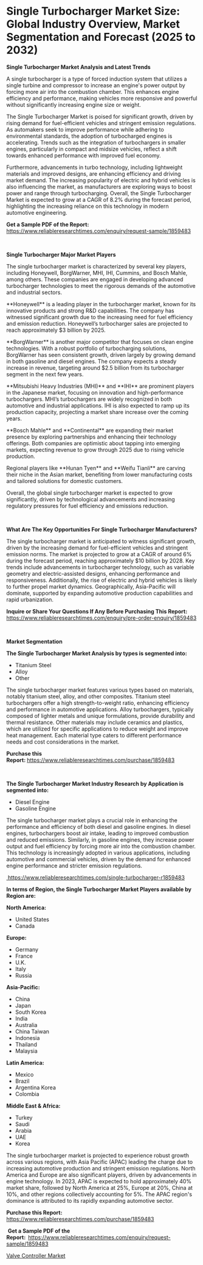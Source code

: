 <p><h1>Single Turbocharger Market Size: Global Industry Overview, Market Segmentation and Forecast (2025 to 2032)</h1></p><p><strong>Single Turbocharger Market Analysis and Latest Trends</strong></p>
<p><p>A single turbocharger is a type of forced induction system that utilizes a single turbine and compressor to increase an engine's power output by forcing more air into the combustion chamber. This enhances engine efficiency and performance, making vehicles more responsive and powerful without significantly increasing engine size or weight.</p><p>The Single Turbocharger Market is poised for significant growth, driven by rising demand for fuel-efficient vehicles and stringent emission regulations. As automakers seek to improve performance while adhering to environmental standards, the adoption of turbocharged engines is accelerating. Trends such as the integration of turbochargers in smaller engines, particularly in compact and midsize vehicles, reflect a shift towards enhanced performance with improved fuel economy.</p><p>Furthermore, advancements in turbo technology, including lightweight materials and improved designs, are enhancing efficiency and driving market demand. The increasing popularity of electric and hybrid vehicles is also influencing the market, as manufacturers are exploring ways to boost power and range through turbocharging. Overall, the Single Turbocharger Market is expected to grow at a CAGR of 8.2% during the forecast period, highlighting the increasing reliance on this technology in modern automotive engineering.</p></p>
<p><strong>Get a Sample PDF of the Report:&nbsp;</strong> <a href="https://www.reliableresearchtimes.com/enquiry/request-sample/1859483?utm_campaign=2347&utm_medium=2&utm_source=Github&utm_content=ia&utm_term=16022025&utm_id=single-turbocharger">https://www.reliableresearchtimes.com/enquiry/request-sample/1859483</a></p>
<p>&nbsp;</p>
<p><strong>Single Turbocharger Major Market Players</strong></p>
<p><p>The single turbocharger market is characterized by several key players, including Honeywell, BorgWarner, MHI, IHI, Cummins, and Bosch Mahle, among others. These companies are engaged in developing advanced turbocharger technologies to meet the rigorous demands of the automotive and industrial sectors.</p><p>**Honeywell** is a leading player in the turbocharger market, known for its innovative products and strong R&D capabilities. The company has witnessed significant growth due to the increasing need for fuel efficiency and emission reduction. Honeywell’s turbocharger sales are projected to reach approximately $3 billion by 2025.</p><p>**BorgWarner** is another major competitor that focuses on clean engine technologies. With a robust portfolio of turbocharging solutions, BorgWarner has seen consistent growth, driven largely by growing demand in both gasoline and diesel engines. The company expects a steady increase in revenue, targeting around $2.5 billion from its turbocharger segment in the next few years.</p><p>**Mitsubishi Heavy Industries (MHI)** and **IHI** are prominent players in the Japanese market, focusing on innovation and high-performance turbochargers. MHI’s turbochargers are widely recognized in both automotive and industrial applications. IHI is also expected to ramp up its production capacity, projecting a market share increase over the coming years.</p><p>**Bosch Mahle** and **Continental** are expanding their market presence by exploring partnerships and enhancing their technology offerings. Both companies are optimistic about tapping into emerging markets, expecting revenue to grow through 2025 due to rising vehicle production.</p><p>Regional players like **Hunan Tyen** and **Weifu Tianli** are carving their niche in the Asian market, benefiting from lower manufacturing costs and tailored solutions for domestic customers. </p><p>Overall, the global single turbocharger market is expected to grow significantly, driven by technological advancements and increasing regulatory pressures for fuel efficiency and emissions reduction.</p></p>
<p>&nbsp;</p>
<p><strong>What Are The Key Opportunities For Single Turbocharger Manufacturers?</strong></p>
<p><p>The single turbocharger market is anticipated to witness significant growth, driven by the increasing demand for fuel-efficient vehicles and stringent emission norms. The market is projected to grow at a CAGR of around 6% during the forecast period, reaching approximately $10 billion by 2028. Key trends include advancements in turbocharger technology, such as variable geometry and electric-assisted designs, enhancing performance and responsiveness. Additionally, the rise of electric and hybrid vehicles is likely to further propel market dynamics. Geographically, Asia-Pacific will dominate, supported by expanding automotive production capabilities and rapid urbanization. </p></p>
<p><strong>Inquire or Share Your Questions If Any Before Purchasing This Report:</strong> <a href="https://www.reliableresearchtimes.com/enquiry/pre-order-enquiry/1859483?utm_campaign=2347&utm_medium=2&utm_source=Github&utm_content=ia&utm_term=16022025&utm_id=single-turbocharger">https://www.reliableresearchtimes.com/enquiry/pre-order-enquiry/1859483</a></p>
<p>&nbsp;</p>
<p><strong>Market Segmentation</strong></p>
<p><strong>The Single Turbocharger Market Analysis by types is segmented into:</strong></p>
<p><ul><li>Titanium Steel</li><li>Alloy</li><li>Other</li></ul></p>
<p><p>The single turbocharger market features various types based on materials, notably titanium steel, alloy, and other composites. Titanium steel turbochargers offer a high strength-to-weight ratio, enhancing efficiency and performance in automotive applications. Alloy turbochargers, typically composed of lighter metals and unique formulations, provide durability and thermal resistance. Other materials may include ceramics and plastics, which are utilized for specific applications to reduce weight and improve heat management. Each material type caters to different performance needs and cost considerations in the market.</p></p>
<p><strong>Purchase this Report:&nbsp;</strong><a href="https://www.reliableresearchtimes.com/purchase/1859483?utm_campaign=2347&utm_medium=2&utm_source=Github&utm_content=ia&utm_term=16022025&utm_id=single-turbocharger">https://www.reliableresearchtimes.com/purchase/1859483</a></p>
<p>&nbsp;</p>
<p><strong>The Single Turbocharger Market Industry Research by Application is segmented into:</strong></p>
<p><ul><li>Diesel Engine</li><li>Gasoline Engine</li></ul></p>
<p><p>The single turbocharger market plays a crucial role in enhancing the performance and efficiency of both diesel and gasoline engines. In diesel engines, turbochargers boost air intake, leading to improved combustion and reduced emissions. Similarly, in gasoline engines, they increase power output and fuel efficiency by forcing more air into the combustion chamber. This technology is increasingly adopted in various applications, including automotive and commercial vehicles, driven by the demand for enhanced engine performance and stricter emission regulations.</p></p>
<p><a href="https://www.reliableresearchtimes.com/single-turbocharger-r1859483?utm_campaign=2347&utm_medium=2&utm_source=Github&utm_content=ia&utm_term=16022025&utm_id=single-turbocharger">&nbsp;https://www.reliableresearchtimes.com/single-turbocharger-r1859483</a></p>
<p><strong>In terms of Region, the Single Turbocharger Market Players available by Region are:</strong></p>
<p>
    <p> <strong> North America: </strong>
        <ul>
            <li>United States</li>
            <li>Canada</li>
        </ul>
        </p> 
    <p> <strong> Europe: </strong>
        <ul>
            <li>Germany</li>
            <li>France</li>
            <li>U.K.</li>
            <li>Italy</li>
            <li>Russia</li>
        </ul>
        </p> 
    <p> <strong> Asia-Pacific: </strong>
        <ul>
            <li>China</li>
            <li>Japan</li>
            <li>South Korea</li>
            <li>India</li>
            <li>Australia</li>
            <li>China Taiwan</li>
            <li>Indonesia</li>
            <li>Thailand</li>
            <li>Malaysia</li>
        </ul>
        </p> 
    <p> <strong> Latin America: </strong>
        <ul>
            <li>Mexico</li>
            <li>Brazil</li>
            <li>Argentina Korea</li>
            <li>Colombia</li>
        </ul>
        </p> 
    <p> <strong> Middle East & Africa: </strong>
        <ul>
            <li>Turkey</li>
            <li>Saudi</li>
            <li>Arabia</li>
            <li>UAE</li>
            <li>Korea</li>
        </ul>
    </p>
    </p>
<p><p>The single turbocharger market is projected to experience robust growth across various regions, with Asia Pacific (APAC) leading the charge due to increasing automotive production and stringent emission regulations. North America and Europe are also significant players, driven by advancements in engine technology. In 2023, APAC is expected to hold approximately 40% market share, followed by North America at 25%, Europe at 20%, China at 10%, and other regions collectively accounting for 5%. The APAC region's dominance is attributed to its rapidly expanding automotive sector.</p></p>
<p><strong>Purchase this Report: </strong><a href="https://www.reliableresearchtimes.com/purchase/1859483?utm_campaign=2347&utm_medium=2&utm_source=Github&utm_content=ia&utm_term=16022025&utm_id=single-turbocharger">https://www.reliableresearchtimes.com/purchase/1859483</a></p>
<p>&nbsp;<strong>Get a Sample PDF of the Report:&nbsp;&nbsp;</strong><a href="https://www.reliableresearchtimes.com/enquiry/request-sample/1859483?utm_campaign=2347&utm_medium=2&utm_source=Github&utm_content=ia&utm_term=16022025&utm_id=single-turbocharger">https://www.reliableresearchtimes.com/enquiry/request-sample/1859483</a></p>
<p><strong></strong></p>
<p><p><a href="https://github.com/janraimondo83/Market-Research-Report-List-1/blob/main/valve-controller-market.md?utm_campaign=2347&utm_medium=2&utm_source=Github&utm_content=ia&utm_term=16022025&utm_id=single-turbocharger">Valve Controller Market</a></p></p>